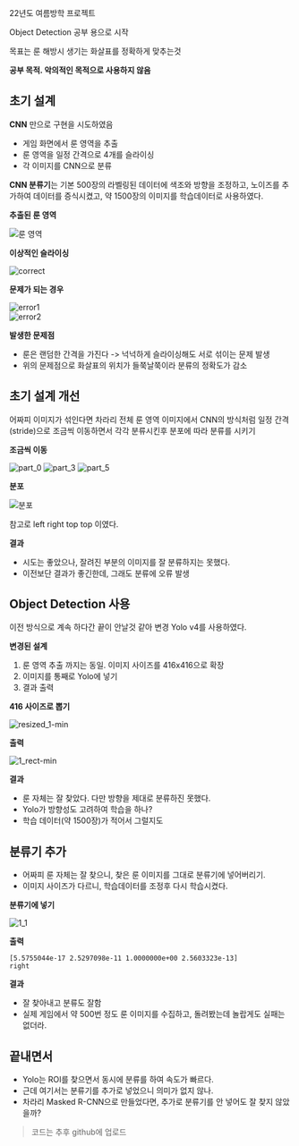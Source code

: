 ﻿---
date : 2022-12-24 21:00:00 +09:00
categories : [ML]
tags : [object-detection, yolo]
---

22년도 여름방학 프로젝트

Object Detection 공부 용으로 시작

목표는 룬 해방시 생기는 화살표를 정확하게 맞추는것
 

**공부 목적. 악의적인 목적으로 사용하지 않음**

## 초기 설계

**CNN** 만으로 구현을 시도하였음
 - 게임 화면에서 룬 영역을 추출
 - 룬 영역을 일정 간격으로 4개를 슬라이싱
 - 각 이미지를 CNN으로 분류

**CNN 분류기**는 기본 500장의 라벨링된 데이터에 색조와 방향을 조정하고, 
노이즈를 추가하여 데이터를 증식시켰고, 약 1500장의 이미지를 학습데이터로 사용하였다.

**추출된 룬 영역** 

![룬 영역](https://user-images.githubusercontent.com/42761686/209433667-57811e95-a002-431c-9843-9f687d90ef25.png)

**이상적인 슬라이싱**

![correct](https://user-images.githubusercontent.com/42761686/209433695-838e927a-6044-44b5-afe6-8305559aeffa.png)

**문제가 되는 경우**

![error1](https://user-images.githubusercontent.com/42761686/209433738-6d1f09e7-b02e-449b-933b-47601608b617.png)  	     
![error2](https://user-images.githubusercontent.com/42761686/209433751-96d8b5a2-ab40-44da-aacb-c8e1000117e2.png)




**발생한 문제점**

 - 룬은 랜덤한 간격을 가진다 -> 넉넉하게 슬라이싱해도 서로 섞이는 문제 발생
 - 위의 문제점으로 화살표의 위치가 들쭉날쭉이라 분류의 정확도가 감소

 

## 초기 설계 개선

어짜피 이미지가 섞인다면 차라리 전체 룬 영역 이미지에서 CNN의 방식처럼 일정 간격(stride)으로 
조금씩 이동하면서 각각 분류시킨후 분포에 따라 분류를 시키기

**조금씩 이동**

![part_0](https://user-images.githubusercontent.com/42761686/209433883-675ec463-1df7-47e3-8b2e-d57ce68014c3.png)
![part_3](https://user-images.githubusercontent.com/42761686/209433969-26365ec9-1b90-4066-8ad3-def43f61c375.png)
![part_5](https://user-images.githubusercontent.com/42761686/209434000-e92be8ec-2ae0-412a-aaa5-2a12904a6c13.png)

**분포**

![분포](https://user-images.githubusercontent.com/42761686/209434459-1947a600-33ff-4bbf-9e9c-73a083e630d3.png)

참고로 left right top top 이였다.

**결과**

 - 시도는 좋았으나, 잘려진 부분의 이미지를 잘 분류하지는 못했다.
 - 이전보단 결과가 좋긴한데,  그래도 분류에 오류 발생

## Object Detection 사용

이전 방식으로 계속 하다간 끝이 안날것 같아 변경
Yolo v4를 사용하였다.

**변경된 설계**
1. 룬 영역 추출 까지는 동일. 이미지 사이즈를 416x416으로 확장
2. 이미지를 통째로 Yolo에 넣기
3. 결과 출력

**416 사이즈로 뽑기**

![resized_1-min](https://user-images.githubusercontent.com/42761686/209434282-6e5fb520-63a7-4fa1-b3ba-4047141216b2.png)

**출력**

![1_rect-min](https://user-images.githubusercontent.com/42761686/209434261-ca9821e3-ed1a-47bd-8072-d5ebc00cb9a6.png)


**결과**

 - 룬 자체는 잘 찾았다. 다만 방향을 제대로 분류하진 못했다.
 - Yolo가 방향성도 고려하여 학습을 하나?
 - 학습 데이터(약 1500장)가 적어서 그럴지도

## 분류기 추가

 - 어짜피 룬 자체는 잘 찾으니, 찾은 룬 이미지를 그대로 분류기에 넣어버리기.
 - 이미지 사이즈가 다르니, 학습데이터를 조정후 다시 학습시켰다.

**분류기에 넣기**

 ![1_1](https://user-images.githubusercontent.com/42761686/209434393-c6867d01-c7be-48d7-8d53-328e0e38a0fa.png)  

**출력**

    [5.5755044e-17 2.5297098e-11 1.0000000e+00 2.5603323e-13] 
    right


**결과**

 - 잘 찾아내고 분류도 잘함 
 - 실제 게임에서 약 500번 정도 룬 이미지를 수집하고, 돌려봤는데 놀랍게도 실패는 없더라.

## 끝내면서

 - Yolo는 ROI를 찾으면서 동시에 분류를 하여 속도가 빠르다.
 - 근데 여기서는 분류기를 추가로 넣었으니 의미가 없지 않나.
 - 차라리 Masked R-CNN으로 만들었다면, 추가로 분류기를 안 넣어도 잘 찾지 않았을까?

> 코드는 추후 github에 업로드

